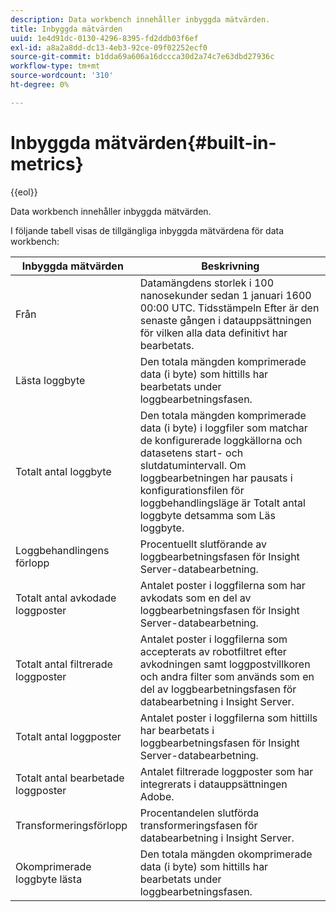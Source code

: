```yaml
---
description: Data workbench innehåller inbyggda mätvärden.
title: Inbyggda mätvärden
uuid: 1e4d91dc-0130-4296-8395-fd2ddb03f6ef
exl-id: a8a2a8dd-dc13-4eb3-92ce-09f02252ecf0
source-git-commit: b1dda69a606a16dccca30d2a74c7e63dbd27936c
workflow-type: tm+mt
source-wordcount: '310'
ht-degree: 0%

---
```


# Inbyggda mätvärden{#built-in-metrics}

{{eol}}

Data workbench innehåller inbyggda mätvärden.

I följande tabell visas de tillgängliga inbyggda mätvärdena för data workbench:

| Inbyggda mätvärden | Beskrivning |
|---|---|
| Från | Datamängdens storlek i 100 nanosekunder sedan 1 januari 1600 00:00 UTC. Tidsstämpeln Efter är den senaste gången i datauppsättningen för vilken alla data definitivt har bearbetats. |
| Lästa loggbyte | Den totala mängden komprimerade data (i byte) som hittills har bearbetats under loggbearbetningsfasen. |
| Totalt antal loggbyte | Den totala mängden komprimerade data (i byte) i loggfiler som matchar de konfigurerade loggkällorna och datasetens start- och slutdatumintervall. Om loggbearbetningen har pausats i konfigurationsfilen för loggbehandlingsläge är Totalt antal loggbyte detsamma som Läs loggbyte. |
| Loggbehandlingens förlopp | Procentuellt slutförande av loggbearbetningsfasen för Insight Server-databearbetning. |
| Totalt antal avkodade loggposter | Antalet poster i loggfilerna som har avkodats som en del av loggbearbetningsfasen för Insight Server-databearbetning. |
| Totalt antal filtrerade loggposter | Antalet poster i loggfilerna som accepterats av robotfiltret efter avkodningen samt loggpostvillkoren och andra filter som används som en del av loggbearbetningsfasen för databearbetning i Insight Server. |
| Totalt antal loggposter | Antalet poster i loggfilerna som hittills har bearbetats i loggbearbetningsfasen för Insight Server-databearbetning. |
| Totalt antal bearbetade loggposter | Antalet filtrerade loggposter som har integrerats i datauppsättningen Adobe. |
| Transformeringsförlopp | Procentandelen slutförda transformeringsfasen för databearbetning i Insight Server. |
| Okomprimerade loggbyte lästa | Den totala mängden okomprimerade data (i byte) som hittills har bearbetats under loggbearbetningsfasen. |
